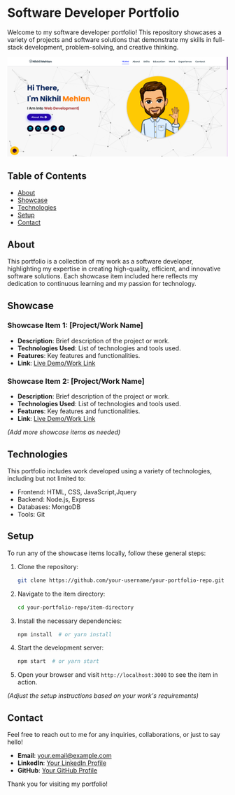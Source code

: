# Software Developer Portfolio

Welcome to my software developer portfolio! This repository showcases a variety of projects and software solutions that demonstrate my skills in full-stack development, problem-solving, and creative thinking.

![Website](./assets/images/look.png)

## Table of Contents

- [About](#about)
- [Showcase](#showcase)
- [Technologies](#technologies)
- [Setup](#setup)
- [Contact](#contact)

## About

This portfolio is a collection of my work as a software developer, highlighting my expertise in creating high-quality, efficient, and innovative software solutions. Each showcase item included here reflects my dedication to continuous learning and my passion for technology.

## Showcase

### Showcase Item 1: [Project/Work Name]
- **Description**: Brief description of the project or work.
- **Technologies Used**: List of technologies and tools used.
- **Features**: Key features and functionalities.
- **Link**: [Live Demo/Work Link](#)

### Showcase Item 2: [Project/Work Name]
- **Description**: Brief description of the project or work.
- **Technologies Used**: List of technologies and tools used.
- **Features**: Key features and functionalities.
- **Link**: [Live Demo/Work Link](#)

*(Add more showcase items as needed)*

## Technologies

This portfolio includes work developed using a variety of technologies, including but not limited to:

- Frontend: HTML, CSS, JavaScript,Jquery
- Backend: Node.js, Express
- Databases:  MongoDB
- Tools: Git

## Setup

To run any of the showcase items locally, follow these general steps:

1. Clone the repository:
    ```bash
    git clone https://github.com/your-username/your-portfolio-repo.git
    ```

2. Navigate to the item directory:
    ```bash
    cd your-portfolio-repo/item-directory
    ```

3. Install the necessary dependencies:
    ```bash
    npm install  # or yarn install
    ```

4. Start the development server:
    ```bash
    npm start  # or yarn start
    ```

5. Open your browser and visit `http://localhost:3000` to see the item in action.

*(Adjust the setup instructions based on your work's requirements)*

## Contact

Feel free to reach out to me for any inquiries, collaborations, or just to say hello!

- **Email**: your.email@example.com
- **LinkedIn**: [Your LinkedIn Profile](https://www.linkedin.com/in/nikhil-mehlan-90aa12253)
- **GitHub**: [Your GitHub Profile](https://github.com/nikhilmehlan)

Thank you for visiting my portfolio!
